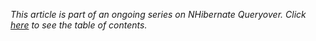 *This article is part of an ongoing series on NHibernate Queryover. Click [here](/queryover-series) to see the table of contents.*